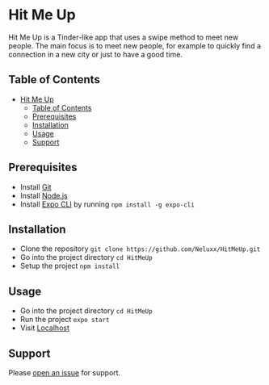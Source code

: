 # Hit Me Up

Hit Me Up is a Tinder-like app that uses a swipe method to meet new people.
The main focus is to meet new people, for example to quickly find a connection in a new city or just to have a good time.

## Table of Contents

- [Hit Me Up](#hit-me-up)
  - [Table of Contents](#table-of-contents)
  - [Prerequisites](#prerequisites)
  - [Installation](#installation)
  - [Usage](#usage)
  - [Support](#support)

## Prerequisites

- Install [Git](https://git-scm.com/)
- Install [Node.js](https://nodejs.org/)
- Install [Expo CLI](https://reactnative.dev/docs/environment-setup) by running `npm install -g expo-cli`

## Installation

- Clone the repository `git clone https://github.com/Neluxx/HitMeUp.git`
- Go into the project directory `cd HitMeUp`
- Setup the project `npm install`

## Usage

- Go into the project directory `cd HitMeUp`
- Run the project `expo start`
- Visit [Localhost](http://localhost:19006/)

## Support

Please [open an issue](https://github.com/Neluxx/HitMeUp/issues/new) for support.
